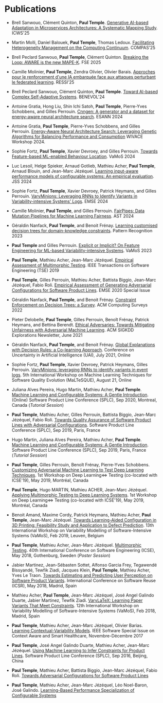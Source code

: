 # Publications

* Brell Sanwouo, Clément Quinton, **Paul Temple**. [Generative AI-based Adaptation in Microservices Architectures: A Systematic Mapping Study](https://hal.science/hal-05082732/document). ICWS'25

* Martin Molli, Daniel Balouek, **Paul Temple**, Thomas Ledoux. [Facilitating Heterogeneity Management on the Computing Continuum](https://hal.science/hal-05138189v1/file/Papier_Compas_2025.pdf). COMPAS'25

* Brell Peclard Sanwouo, **Paul Temple**, Clément Quinton. [Breaking the Loop: AWARE is the new MAPE-K](https://hal.science/hal-04992342v1/document). FSE 2025

* Camille Molinier, **Paul Temple**, Zendra Olivier, Olivier Barais. [Approches pour le renforcement d'une IA embarquée face aux attaques perturbant le federated learning](https://hal.science/hal-05004582v1/file/RESSI_2025_final.pdf). RESSI'25

* Brell Peclard Sanwouo, Clément Quinton, **Paul Temple**. [Toward AI-based Complex Self-Adaptive Systems](https://inria.hal.science/hal-04896457/document). BENEVOL'24

* Antoine Gratia, Hong Liu, Shin Ichi Satoh, **Paul Temple**, Pierre-Yves Schobbens, and Gilles Perrouin. [Cnngen: A generator and a dataset for energy-aware neural architecture search](https://inria.hal.science/hal-04957651/file/ESANN2024_CNNGEN.pdf). ESANN 2024

* Antoine Gratia, **Paul Temple**, Pierre-Yves Schobbens, and Gilles Perrouin. [Energy-Aware Neural Architecture Search: Leveraging Genetic Algorithms for Balancing Performance and Consumption](https://inria.hal.science/hal-04957679/file/WIVACE2024_CNNGEN_Postproceedings_Springer_CR.pdf) WIVACE Workshop 2024. 

* Sophie Fortz, **Paul Temple**, Xavier Devroey, and Gilles Perrouin. [Towards Feature-based ML-enabled Behaviour Location](https://dl.acm.org/doi/pdf/10.1145/3634713.3634734). VaMoS 2024

* Luc Lesoil, Helge Spieker, Arnaud Gotlieb, Mathieu Acher, **Paul Temple**, Arnaud Blouin, and Jean-Marc Jézéquel. [Learning input-aware performance models of
configurable systems: An empirical evaluation](https://hal.science/hal-04271476/document). JSS 2024

* Sophie Fortz, **Paul Temple**, Xavier Devroey, Patrick Heymans, and Gilles Perrouin. [VaryMinions: Leveraging RNNs to Identify Variants in Variability-intensive Systems' Logs](https://hal.science/hal-04505454/). EMSE 2024

* Camille Molinier, **Paul Temple**, and Gilles Perrouin. [FairPipes: Data Mutation Pipelines for Machine Learning Fairness](https://hal.science/hal-04440201v1/file/AST_2024___Fairness_Assessment_via_Mutation_Testing.pdf). AST 2024
  
* Géraldin Nanfack, **Paul Temple**, and Benoit Frénay. [Learning customised decision trees for domain-knowledge constraints](https://www.sciencedirect.com/science/article/pii/S0031320323003114). Pattern Recognition 2023

* **Paul Temple** and Gilles Perrouin. [Explicit or Implicit? On Feature Engineering for ML-based Variability-intensive Systems](https://dl.acm.org/doi/pdf/10.1145/3571788.3571804). VaMoS 2023

* **Paul Temple**, Mathieu Acher, Jean-Marc Jézéquel. [Empirical Assessment of Multimorphic Testing](https://ieeexplore.ieee.org/document/8755468). IEEE Transactions on Software Engineering (TSE) 2019

* **Paul Temple**, Gilles Perrouin, Mathieu Acher, Battista Biggio, Jean-Marc Jézéquel, Fabio Roli. [Empirical Assessment of Generating Adversarial Configurations for Software Product Lines](https://link.springer.com/article/10.1007/s10664-020-09915-7). EMSE 2020 Special Issue

* Géraldin Nanfack, **Paul Temple**, and Benoit Frénay. [Constraint Enforcement on Decision Trees: a Survey](https://dl.acm.org/doi/pdf/10.1145/3506734). ACM Computing Surveys 2022

* Pieter Delobelle, **Paul Temple**, Gilles Perrouin, Benoît Frénay, Patrick Heymans, and Bettina Berendt. [Ethical Adversaries: Towards Mitigating Unfairness with Adversarial Machine Learning](https://dl.acm.org/doi/abs/10.1145/3468507.3468513). ACM SIGKDD Explorations Newsletter, June 2021

* Géraldin Nanfack, **Paul Temple**, and Benoit Frénay. [Global Explanations with Decision Rules: a Co-learning Approach](https://proceedings.mlr.press/v161/nanfack21a/nanfack21a.pdf). Conference on Uncertainty in Artificial Intelligence (UAI), July 2021, Online

* Sophie Fortz, **Paul Temple**, Xavier Devroey, Patrick Heymans, Gilles Perrouin. [VaryMinions: leveraging RNNs to identify variants in event logs](https://doi.org/10.1145/3472674.3473980). 5th International Workshop on Machine Learning Techniques for Software Quality Evolution (MaLTeSQUE), August 21, Online

* Juliana Alves Pereira, Hugo Martin, Mathieu Acher, **Paul Temple**. [Machine Learning and Configurable Systems: A Gentle Introduction](https://hal.inria.fr/hal-03020125/document). (Online) Software Product Line Conference (SPLC), Sep 2020, Montreal, Canada (*Tutorial Session*)

* **Paul Temple**, Mathieu Acher, Gilles Perrouin, Battista Biggio, Jean-Marc Jézéquel, Fabio Roli. [Towards Quality Assurance of Software Product Lines with Adversarial Configurations](https://pure.unamur.be/ws/portalfiles/portal/52874299/Adversarial_Constraints_for_Variability_Models_SPLC2019.pdf). Software Product Line Conference (SPLC), Sep 2019, Paris, France

* Hugo Martin, Juliana Alves Pereira, Mathieu Acher, **Paul Temple**. [Machine Learning and Configurable Systems: A Gentle Introduction](https://hal.inria.fr/hal-02287459/document). Software Product Line Conference (SPLC), Sep 2019, Paris, France (*Tutorial Session*)

* **Paul Temple**, Gilles Perrouin, Benoît Frénay, Pierre-Yves Schobbens. [Customizing Adversarial Machine Learning to Test Deep Learning Techniques](https://pure.unamur.be/ws/portalfiles/portal/39547657/Customizing_Adversarial_Machine_Learning_to_test_Deep_Learning_techniques.pdf). 1st Workshop on Deep Learning<=> Testing (co-located with ICSE'19), May 2019, Montréal, Canada

* **Paul Temple**, Hugo MARTIN, Mathieu ACHER, Jean-Marc Jézéquel. [Applying Multimorphic Testing to Deep Learning Systems](). 1st Workshop on Deep Learning<=> Testing (co-located with ICSE'19), May 2019, Montréal, Canada

* Benoit Amand, Maxime Cordy, Patrick Heymans, Mathieu Acher, **Paul Temple**, Jean-Marc Jézéquel. [Towards Learning-Aided Configuration in 3D Printing: Feasibility Study and Application to Defect Prediction](https://hal.inria.fr/hal-01990767/document). 13th International Workshop on Variability Modelling of Software-Intensive Systems (VaMoS), Feb 2019, Leuven, Belgium

* **Paul Temple**, Mathieu Acher, Jean-Marc Jézéquel. [Multimorphic Testing](https://hal.inria.fr/hal-01730163/). 40th International Conference on Software Engineering (ICSE), May 2018, Gothenburg, Sweden  (*Poster Session*)

* Jabier Martinez, Jean-Sébasten Sottet, Alfonso Garcia Frey, Tegawendé Bissyandé, Tewfik Ziadi, Jacques Klein, **Paul Temple**, Mathieu Acher, Yves Le Traon. [Towards Estimating and Predicting User Perception on Software Product Variants](http://hal.upmc.fr/hal-01720519). International Conference on Software Reuse (ICSR), May 2018, Madrid, Spain

* Mathieu Acher, **Paul Temple**, Jean-Marc Jézéquel, José Angel Galindo Duarte, Jabier Martinez, Tewfik Ziadi. [VaryLaTeX: Learning Paper Variants That Meet Constraints](https://hal.inria.fr/hal-01659161). 12th International Workshop on Variability Modelling of Software-Intensive Systems (VaMoS), Feb 2018, Madrid, Spain

* **Paul Temple**, Mathieu Acher, Jean-Marc Jézéquel, Olivier Barias. [Learning Contextual-Variability Models](http://resolver.ebscohost.com/openurl?sid=google&auinit=P&aulast=Temple&atitle=Learning+Contextual-Variability+Models&id=doi%3a10.1109%2fMS.2017.4121211&site=ftf-live). IEEE Software Special Issue on Context Aware and Smart Healthcare, Novembre-Décembre 2017

* **Paul Temple**, José Angel Galindo Duarte, Mathieu Acher, Jean-Marc Jézéquel. [Using Machine Learning to Infer Constraints for Product Lines](https://hal.inria.fr/hal-01323446). Software Product Line Conference (SPLC), Sep 2016, Beijing, China

* **Paul Temple**, Mathieu Acher, Battista Biggio, Jean-Marc Jézéquel, Fabio Roli. [Towards Adversarial Configurations for Software Product Lines](https://arxiv.org/abs/1805.12021)

* **Paul Temple**, Mathieu Acher, Jean-Marc Jézéquel, Léo Noel-Baron, José Galindo. [Learning-Based Performance Specialization of Configurable Systems](https://hal.inria.fr/hal-01467299)
